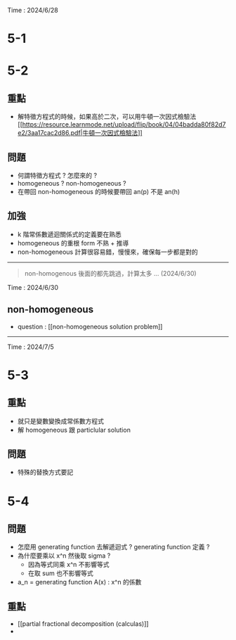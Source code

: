 Time : 2024/6/28
# 5-1
# 5-2
## 重點
- 解特徵方程式的時候，如果高於二次，可以用牛頓一次因式檢驗法 [[https://resource.learnmode.net/upload/flip/book/04/04badda80f82d7e2/3aa17cac2d86.pdf|牛頓一次因式檢驗法]]
## 問題
- 何謂特徵方程式 ? 怎麼來的 ?
- homogeneous ? non-homogeneous ?
- 在帶回 non-homogeneous 的時候要帶回 an(p) 不是 an(h)
## 加強
- k 階常係數遞迴關係式的定義要在熟悉
- homogeneous 的重根 form 不熟 + 推導
- non-homogeneous 計算很容易錯，慢慢來，確保每一步都是對的
---
> non-homogenous 後面的都先跳過，計算太多 ... (2024/6/30)

Time : 2024/6/30
## non-homogeneous
- question : [[non-homogeneous solution problem]]
---
Time : 2024/7/5
# 5-3
## 重點
- 就只是變數變換成常係數方程式
- 解 homogeneous 跟 particlular solution
## 問題
- 特殊的替換方式要記
# 5-4
## 問題
- 怎麼用 generating function 去解遞迴式 ? generating function 定義 ?
- 為什麼要乘以 x^n 然後取 sigma ?
	- 因為等式同乘 x^n 不影響等式
	- 在取 sum 也不影響等式
- a_n = generating function A(x) : x^n 的係數
## 重點
- [[partial fractional decomposition (calculas)]]
- 